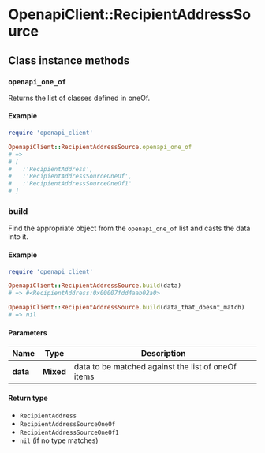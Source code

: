 # OpenapiClient::RecipientAddressSource

## Class instance methods

### `openapi_one_of`

Returns the list of classes defined in oneOf.

#### Example

```ruby
require 'openapi_client'

OpenapiClient::RecipientAddressSource.openapi_one_of
# =>
# [
#   :'RecipientAddress',
#   :'RecipientAddressSourceOneOf',
#   :'RecipientAddressSourceOneOf1'
# ]
```

### build

Find the appropriate object from the `openapi_one_of` list and casts the data into it.

#### Example

```ruby
require 'openapi_client'

OpenapiClient::RecipientAddressSource.build(data)
# => #<RecipientAddress:0x00007fdd4aab02a0>

OpenapiClient::RecipientAddressSource.build(data_that_doesnt_match)
# => nil
```

#### Parameters

| Name | Type | Description |
| ---- | ---- | ----------- |
| **data** | **Mixed** | data to be matched against the list of oneOf items |

#### Return type

- `RecipientAddress`
- `RecipientAddressSourceOneOf`
- `RecipientAddressSourceOneOf1`
- `nil` (if no type matches)

